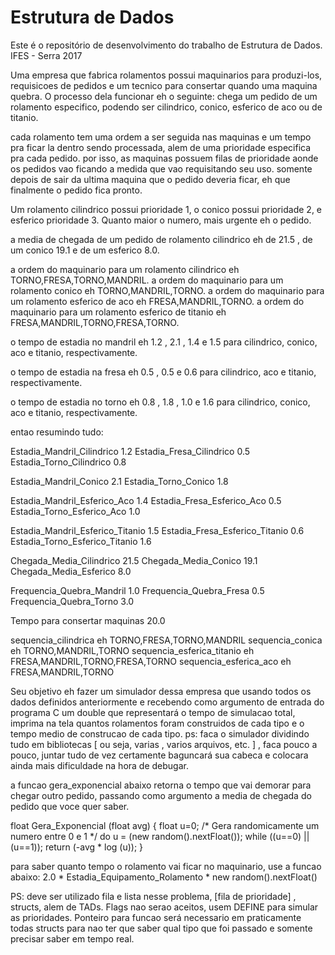 ﻿# Estrutura de Dados

Este é o repositório de desenvolvimento do trabalho de Estrutura de Dados. IFES - Serra 2017

Uma empresa que fabrica rolamentos possui maquinarios para
produzi-los, requisicoes de pedidos e um tecnico para consertar quando
uma maquina quebra. O processo dela funcionar eh o seguinte:
chega um pedido de um rolamento especifico, podendo ser cilindrico,
conico, esferico de aco ou de titanio.

cada rolamento tem uma ordem a ser seguida nas maquinas e um tempo pra
ficar la dentro sendo processada, alem de uma prioridade especifica
pra cada pedido. por isso, as maquinas possuem filas de prioridade
aonde os pedidos vao ficando a medida que vao requisitando seu uso.
somente depois de sair da ultima maquina que o pedido deveria ficar,
eh que finalmente o pedido fica pronto.

Um rolamento cilindrico possui prioridade 1, o conico possui prioridade
2, e esferico prioridade 3. Quanto maior o numero, mais urgente eh o pedido.

a media de chegada de um pedido de rolamento cilindrico eh de 21.5 ,
de um conico 19.1 e de um esferico 8.0.

a ordem do maquinario para um rolamento cilindrico eh TORNO,FRESA,TORNO,MANDRIL.
a ordem do maquinario para um rolamento conico eh TORNO,MANDRIL,TORNO.
a ordem do maquinario para um rolamento esferico de aco eh FRESA,MANDRIL,TORNO.
a ordem do maquinario para um rolamento esferico de titanio eh FRESA,MANDRIL,TORNO,FRESA,TORNO.

o tempo de estadia no mandril eh 1.2 , 2.1 , 1.4 e 1.5 para
cilindrico, conico, aco e titanio, respectivamente.

o tempo de estadia na fresa eh 0.5 , 0.5 e 0.6 para cilindrico, aco e
titanio, respectivamente.

o tempo de estadia no torno eh 0.8 , 1.8 , 1.0 e 1.6 para cilindrico,
conico, aco e titanio, respectivamente.

entao resumindo tudo:

Estadia_Mandril_Cilindrico 1.2
Estadia_Fresa_Cilindrico 0.5
Estadia_Torno_Cilindrico 0.8

Estadia_Mandril_Conico 2.1
Estadia_Torno_Conico 1.8

Estadia_Mandril_Esferico_Aco 1.4
Estadia_Fresa_Esferico_Aco 0.5
Estadia_Torno_Esferico_Aco 1.0

Estadia_Mandril_Esferico_Titanio 1.5
Estadia_Fresa_Esferico_Titanio 0.6
Estadia_Torno_Esferico_Titanio 1.6

Chegada_Media_Cilindrico 21.5
Chegada_Media_Conico 19.1
Chegada_Media_Esferico 8.0

Frequencia_Quebra_Mandril 1.0
Frequencia_Quebra_Fresa 0.5
Frequencia_Quebra_Torno 3.0

Tempo para consertar maquinas 20.0

sequencia_cilindrica eh TORNO,FRESA,TORNO,MANDRIL
sequencia_conica eh TORNO,MANDRIL,TORNO
sequencia_esferica_titanio eh FRESA,MANDRIL,TORNO,FRESA,TORNO
sequencia_esferica_aco eh FRESA,MANDRIL,TORNO

Seu objetivo eh fazer um simulador dessa empresa que usando todos os
dados definidos anteriormente e recebendo como argumento de entrada do
programa C um double que representará o tempo de simulacao total,
imprima na tela quantos rolamentos foram construidos de cada tipo e o
tempo medio de construcao de cada tipo. ps: faca o simulador dividindo
tudo em bibliotecas [ ou seja, varias , varios arquivos, etc. ] , faca 
pouco a pouco, juntar tudo de vez certamente baguncará sua cabeca e 
colocara ainda mais dificuldade na hora de debugar.

a funcao gera_exponencial abaixo retorna o tempo que vai demorar para
chegar outro pedido, passando como argumento a media de chegada do
pedido que voce quer saber.

float Gera_Exponencial (float avg)
{
    float u=0; /* Gera randomicamente um numero entre 0 e 1 */
    do u = (new random().nextFloat());
        while ((u==0) || (u==1));
    return (-avg * log (u));
}

para saber quanto tempo o rolamento vai ficar no maquinario, use a funcao abaixo:
2.0 * Estadia_Equipamento_Rolamento * new random().nextFloat()

PS: deve ser utilizado fila e lista nesse problema, [fila de prioridade] , structs,
alem de TADs. Flags nao serao aceitos, usem DEFINE para simular as prioridades.
Ponteiro para funcao será necessario em praticamente todas structs para nao ter que
saber qual tipo que foi passado e somente precisar saber em tempo real.



